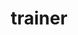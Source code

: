 ---
title: trainer
layout: collection
permalink: /trainer/
collection: trainer
entries_layout: grid
sort_by: date
sort_order: forward
---